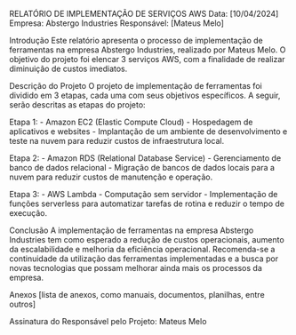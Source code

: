 RELATÓRIO DE IMPLEMENTAÇÃO DE SERVIÇOS AWS
Data: [10/04/2024] Empresa: Abstergo Industries Responsável: [Mateus Melo]

Introdução
Este relatório apresenta o processo de implementação de ferramentas na empresa Abstergo Industries, realizado por Mateus Melo. O objetivo do projeto foi elencar 3 serviços AWS, com a finalidade de realizar diminuição de custos imediatos.

Descrição do Projeto
O projeto de implementação de ferramentas foi dividido em 3 etapas, cada uma com seus objetivos específicos. A seguir, serão descritas as etapas do projeto:

Etapa 1: - Amazon EC2 (Elastic Compute Cloud) - Hospedagem de aplicativos e websites - Implantação de um ambiente de desenvolvimento e teste na nuvem para reduzir custos de infraestrutura local.

Etapa 2: - Amazon RDS (Relational Database Service) - Gerenciamento de banco de dados relacional - Migração de bancos de dados locais para a nuvem para reduzir custos de manutenção e operação.

Etapa 3: - AWS Lambda - Computação sem servidor - Implementação de funções serverless para automatizar tarefas de rotina e reduzir o tempo de execução.

Conclusão
A implementação de ferramentas na empresa Abstergo Industries tem como esperado a redução de custos operacionais, aumento da escalabilidade e melhoria da eficiência operacional. Recomenda-se a continuidade da utilização das ferramentas implementadas e a busca por novas tecnologias que possam melhorar ainda mais os processos da empresa.

Anexos
[lista de anexos, como manuais, documentos, planilhas, entre outros]

Assinatura do Responsável pelo Projeto:
Mateus Melo